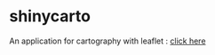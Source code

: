 # shinycarto
An application for cartography with leaflet : [click here](https://greffinmackenson.shinyapps.io/shinycarto/)
